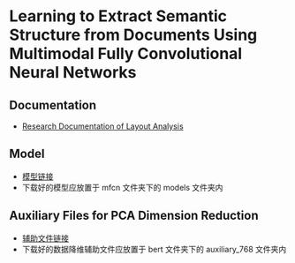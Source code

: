 # Learning to Extract Semantic Structure from Documents Using Multimodal Fully Convolutional Neural Networks

## Documentation
- [Research Documentation of Layout Analysis](https://github.com/Noba1anc3/MFCN/wiki/Layout-Analysis)
## Model
- [模型链接](https://bhpan.buaa.edu.cn:443/link/9287EE12F3D262A1C62085F62A5DF5E1)
- 下载好的模型应放置于 mfcn 文件夹下的 models 文件夹内

## Auxiliary Files for PCA Dimension Reduction
- [辅助文件链接](https://bhpan.buaa.edu.cn:443/link/4D32519306C601329547D672D714EA1A)
- 下载好的数据降维辅助文件应放置于 bert 文件夹下的 auxiliary_768 文件夹内

